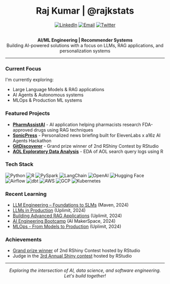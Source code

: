 # <div align="center">Raj Kumar | @rajkstats</div>

<div align="center">
  <a href="https://www.linkedin.com/in/rajkstats/"><img src="https://img.shields.io/badge/LinkedIn-0077B5?style=for-the-badge&logo=linkedin&logoColor=white" alt="LinkedIn"></a>
  <a href="mailto:raj.k.stats@gmail.com"><img src="https://img.shields.io/badge/Email-D14836?style=for-the-badge&logo=gmail&logoColor=white" alt="Email"></a>
  <a href="https://twitter.com/rajkstats"><img src="https://img.shields.io/badge/Twitter-1DA1F2?style=for-the-badge&logo=twitter&logoColor=white" alt="Twitter"></a>
</div>

<br>

<p align="center">
  <b> AI/ML Engineering | Recommender Systems </b><br>
  Building AI-powered solutions with a focus on LLMs, RAG applications, and personalization systems
</p>

---

### Current Focus

I'm currently exploring:
- Large Language Models & RAG applications
- AI Agents & Autonomous systems
- MLOps & Production ML systems

### Featured Projects

- **[PharmAssistAI](https://github.com/rajkstats/PharmAssistAI)** - AI application helping pharmacists research FDA-approved drugs using RAG techniques
- **[SonicPress](https://github.com/rajkstats/sonicpress)** - Personalized news briefing built for ElevenLabs x a16z AI Agents Hackathon
- **[GitDiscoverer](https://github.com/rajkstats/git_discoverer_app)** - Grand prize winner of 2nd RShiny Contest by RStudio
- **[AOL Exploratory Data Analysis](https://github.com/rajkstats/AOL-Exploratory-Data-Analysis)** - EDA of AOL search query logs using R

### Tech Stack

<p>
  <img src="https://img.shields.io/badge/Python-3776AB?style=flat-square&logo=python&logoColor=white" alt="Python">
  <img src="https://img.shields.io/badge/R-276DC3?style=flat-square&logo=r&logoColor=white" alt="R">
  <img src="https://img.shields.io/badge/PySpark-E25A1C?style=flat-square&logo=apache-spark&logoColor=white" alt="PySpark">
  <img src="https://img.shields.io/badge/LangChain-121212?style=flat-square&logo=chainlink&logoColor=white" alt="LangChain">
  <img src="https://img.shields.io/badge/OpenAI-412991?style=flat-square&logo=openai&logoColor=white" alt="OpenAI">
  <img src="https://img.shields.io/badge/Hugging_Face-FFD21E?style=flat-square&logo=huggingface&logoColor=black" alt="Hugging Face">
  <img src="https://img.shields.io/badge/Airflow-017CEE?style=flat-square&logo=Apache%20Airflow&logoColor=white" alt="Airflow">
  <img src="https://img.shields.io/badge/dbt-FF694B?style=flat-square&logo=dbt&logoColor=white" alt="dbt">
  <img src="https://img.shields.io/badge/AWS-232F3E?style=flat-square&logo=amazon-aws&logoColor=white" alt="AWS">
  <img src="https://img.shields.io/badge/GCP-4285F4?style=flat-square&logo=google-cloud&logoColor=white" alt="GCP">
  <img src="https://img.shields.io/badge/Kubernetes-326CE5?style=flat-square&logo=kubernetes&logoColor=white" alt="Kubernetes">
</p>

### Recent Learning

- [LLM Engineering – Foundations to SLMs](https://github.com/rajkstats/LLM-Engineering-Foundations-to-SLMs) (Maven, 2024)
- [LLMs in Production](https://github.com/rajkstats/uplimit-llm-in-production) (Uplimit, 2024)
- [Building Advanced RAG Applications](https://github.com/rajkstats/vectorsearch-applications) (Uplimit, 2024)
- [AI Engineering Bootcamp](https://github.com/rajkstats/AIE2) (AI MakerSpace, 2024)
- [MLOps - From Models to Production](https://github.com/rajkstats/uplimit-mlops) (Uplimit, 2024)

### Achievements

- [Grand prize winner](https://blog.rstudio.com/2020/07/13/winners-of-the-2nd-shiny-contest/) of 2nd RShiny Contest hosted by RStudio
- Judge in the [3rd Annual Shiny contest](https://blog.rstudio.com/2021/06/24/winners-of-the-3rd-annual-shiny-contest/) hosted by RStudio
---

<p align="center">
  <i>Exploring the intersection of AI, data science, and software engineering. Let's build together!</i>
</p>
